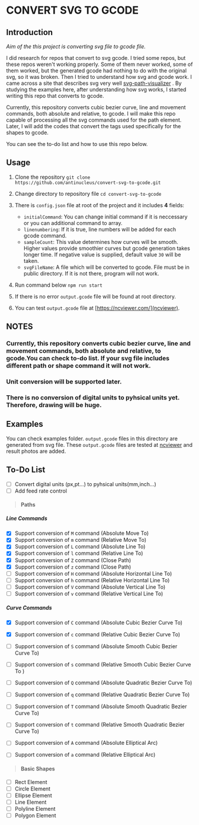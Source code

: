 # CONVERT SVG TO GCODE

## Introduction

_Aim of the this project is converting svg file to gcode file._

I did research for repos that convert to svg gcode. I tried some repos, but these repos weren't working properly. Some of them never worked, some of them worked, but the generated gcode had nothing to do with the original svg, so it was broken. Then I tried to understand how svg and gcode work. I came across a site that describes svg very well [svg-path-visualizer](https://svg-path-visualizer.netlify.app/) . By studying the examples here, after understanding how svg works, I started writing this repo that converts to gcode.

Currently, this repository converts cubic bezier curve, line and movement commands, both absolute and relative, to gcode. I will make this repo capable of processing all the svg commands used for the path element. Later, I will add the codes that convert the tags used specifically for the shapes to gcode.

You can see the to-do list and how to use this repo below.

## Usage

1. Clone the repository
   `git clone https://github.com/antinucleus/convert-svg-to-gcode.git`

2. Change directory to repository file
   `cd convert-svg-to-gcode`

3. There is `config.json` file at root of the project and it includes **4** fields:

   - `initialCommand`: You can change initial command if it is neccessary or you can additional command to array.
   - `linenumbering`: If it is true, line numbers will be added for each gcode command.
   - `sampleCount`: This value determines how curves will be smooth. Higher values provide smoothier curves but gcode generation takes longer time. If negative value is supplied, default value `30` will be taken.
   - `svgFileName`: A file which will be converted to gcode. File must be in public directory. If it is not there, program will not work.

4. Run command below
   `npm run start`

5. If there is no error `output.gcode` file will be found at root directory.

6. You can test `output.gcode` file at [https://ncviewer.com/](ncviewer).

## NOTES

### Currently, this repository converts cubic bezier curve, line and movement commands, both absolute and relative, to gcode.You can check to-do list. If your svg file includes different path or shape command it will not work.

### Unit conversion will be supported later.

### There is no conversion of digital units to pyhsical units yet. Therefore, drawing will be huge.

## Examples

You can check examples folder. `output.gcode` files in this directory are generated from svg file. These `output.gcode` files are tested at [ncviewer](https://ncviewer.com/) and result photos are added.

## To-Do List

- [ ] Convert digital units (px,pt...) to pyhsical units(mm,inch...)
- [ ] Add feed rate control

> #### Paths

##### Line Commands

- [x] Support conversion of `M` command (Absolute Move To)
- [x] Support conversion of `m` command (Relative Move To)
- [x] Support conversion of `L` command (Absolute Line To)
- [x] Support conversion of `l` command (Relative Line To)
- [x] Support conversion of `Z` command (Close Path)
- [x] Support conversion of `z` command (Close Path)
- [ ] Support conversion of `H` command (Absolute Horizontal Line To)
- [ ] Support conversion of `h` command (Relative Horizontal Line To)
- [ ] Support conversion of `V` command (Absolute Vertical Line To)
- [ ] Support conversion of `v` command (Relative Vertical Line To)

##### Curve Commands

- [x] Support conversion of `C` command (Absolute Cubic Bezier Curve To)
- [x] Support conversion of `c` command (Relative Cubic Bezier Curve To)

- [ ] Support conversion of `S` command (Absolute Smooth Cubic Bezier Curve To)
- [ ] Support conversion of `s` command (Relative Smooth Cubic Bezier Curve To )
- [ ] Support conversion of `Q` command (Absolute Quadratic Bezier Curve To)
- [ ] Support conversion of `q` command (Relative Quadratic Bezier Curve To)
- [ ] Support conversion of `T` command (Absolute Smooth Quadratic Bezier Curve To)
- [ ] Support conversion of `t` command (Relative Smooth Quadratic Bezier Curve To)
- [ ] Support conversion of `A` command (Absolute Elliptical Arc)
- [ ] Support conversion of `a` command (Relative Elliptical Arc)

> #### Basic Shapes

- [ ] Rect Element
- [ ] Circle Element
- [ ] Ellipse Element
- [ ] Line Element
- [ ] Polyline Element
- [ ] Polygon Element
